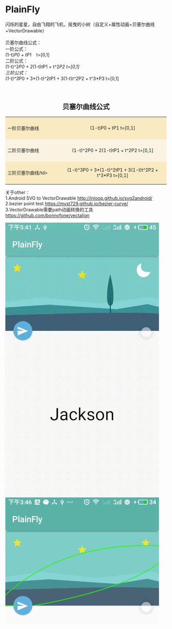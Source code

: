 # PlainFly
闪烁的星星，自由飞翔的飞机，摇曳的小树（自定义+属性动画+贝塞尔曲线+VectorDrawable）<html><body><br/><br/></bory></html>
贝塞尔曲线公式：<html><body><br/></body></html>
一阶公式：<html><body><br/></bory></html>
(1-t)*P0 + t*P1    t=[0,1]<html><body><br/></body></html>
二阶公式：<html><body><br/></bory></html>
(1-t)^2*P0 + 2*(1-t)*t*P1 + t^2*P2   t=[0,1] <html><body><br/></body></html>
三阶公式： <html><body><br/></bory></html>
(1-t)^3*P0 + 3*(1-t)^2*t*P1 + 3(1-t)*t^2*P2 + t^3*P3  t=[0,1] <html><body><br/> <br/><br/></body></html>

<html><body><table border="0" cellspacing="1" cellpadding="0" align="top" bgcolor="#C0A45B" valign="middle" width="100%"><h2 align="center">贝塞尔曲线公式</h2><tr height=70 width="100%" bgcolor="#F9EAC2"><td width="33%">一阶贝塞尔曲线</td><td width="67%" align="center">(1-t)P0 + tP1    t=[0,1]</td></tr>
<tr height="70" width="100%" bgcolor="#FAF3E1"><td>二阶贝塞尔曲线</td><td align="center">(1-t)^2P0 + 2(1-t)tP1 + t^2P2 t=[0,1] </td></tr><tr height="70" width="100%" bgcolor="#F9EAC2"><td>三阶贝塞尔曲线/td><td align="center">(1-t)^3P0 + 3*(1-t)^2tP1 + 3(1-t)t^2P2 + t^3*P3 t=[0,1] </td></tr></table></body></html>

关于other：<html><body><br/></body></html>
1.Android SVG to VectorDrawable  http://inloop.github.io/svg2android/ <html><body><br/></body></html>
2.bezier point test  https://myst729.github.io/bezier-curve/ <html><body><br/></body></html>
3.VectorDrawable需要path动画转换的工具 https://github.com/bonnyfone/vectalign <html><body><br/></body></html>

![image](https://github.com/RuanXiaoHui/PlainFly/blob/master/image/screen.gif?raw=true)
![image](https://github.com/RuanXiaoHui/PlainFly/blob/master/image/route.png?raw=true)
